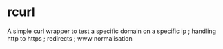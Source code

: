 # rcurl
A simple curl wrapper to test a specific domain on a specific ip ; handling http to https ; redirects ; www normalisation

